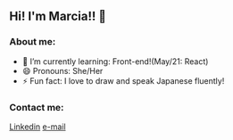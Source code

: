 ## Hi! I'm Marcia!! 👋 

### About me:
- 🌱 I’m currently learning: Front-end!(May/21: React)
- 😄 Pronouns: She/Her
- ⚡ Fun fact: I love to draw and speak Japanese fluently!

### Contact me:
[Linkedin](https://www.linkedin.com/in/marcia-ayumi-takashi/) 
[e-mail](marciat0693@gmail.com)
